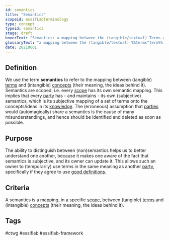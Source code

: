 ```yaml
---
id: semantics
title: "Semantics"
scopeid: essifLabTerminology
type: concept
typeid: semantics
stage: draft
hoverText: "Semantics: a mapping between the (tangible/textual) Terms and (intangible) ideas/Concepts - their meaning."
glossaryText: "a mapping between the (tangible/textual) %%terms^term%% and (intangible) ideas/%%concepts^concept%% - their meaning."
date: 20210601
---
```


## Definition

We use the term **semantics** to refer to the mapping between (tangible) [terms](term) and (intangible) [concepts](concept) (their meaning, the ideas behind it). Semantics are scoped, i.e. every [scope](scope) has its own semantic mapping. This implies that every [party](party) has - and maintains - its own (subjective) semantics, which is its subjective mapping of a set of terms onto the concepts/ideas in its [knowledge](knowledge). The (erroneous) assumption that [parties](party) would (automagically) share a semantics is the cause of many misunderstandings, and hence should be identified and deleted as soon as possible.

## Purpose

The ability to distinguish between (non)semantics helps us to better understand one another, because it makes one aware of the fact that semantics is subjective, and its owner can update it. This allows such an owner to (temporarily) use terms in the same meaning as another [party](party), specifically if they agree to use [good definitions](definition).

## Criteria

A semantics is a mapping, in a specific [scope](scope), between (tangible) [terms](term) and (intangible) [concepts](concept) (their meaning, the ideas behind it).

## Tags
#ctwg #essiflab #essiflab-framework